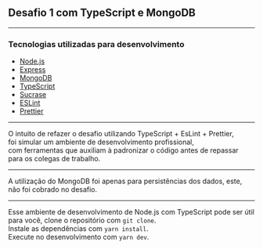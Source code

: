 ## Desafio 1 com TypeScript e MongoDB
---
### Tecnologias utilizadas para desenvolvimento
- [Node.js](https://github.com/nodejs)
- [Express](https://github.com/expressjs/express)
- [MongoDB](https://github.com/mongodb/mongo)
- [TypeScript](https://github.com/microsoft/TypeScript)
- [Sucrase](https://github.com/alangpierce/sucrase)
- [ESLint](https://github.com/alangpierce/sucrase)
- [Prettier](https://github.com/prettier/prettier)
---
O intuito de refazer o desafio utilizando TypeScript + EsLint + Prettier,<br>
foi simular um ambiente de desenvolvimento profissional,<br> com ferramentas que auxiliam à padronizar o código antes de repassar para os colegas de trabalho.

---
A utilização do MongoDB foi apenas para persistências dos dados, este, não foi cobrado no desafio.

---
Esse ambiente de desenvolvimento de Node.js com TypeScript pode ser útil para você, clone o repositório com `git clone`. <br>
Instale as dependências com `yarn install`.<br>
Execute no desenvolvimento com `yarn dev`.